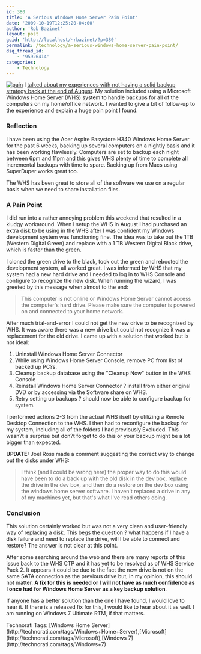 ```yaml
---
id: 380
title: 'A Serious Windows Home Server Pain Point'
date: '2009-10-19T12:25:20-04:00'
author: 'Rob Bazinet'
layout: post
guid: 'http://localhost/~rbazinet/?p=380'
permalink: /technology/a-serious-windows-home-server-pain-point/
dsq_thread_id:
    - '95926414'
categories:
    - Technology
---
```


[![pain](http://accidentaltechnologist.com/files/media/image/WindowsLiveWriter/WindowsHomeServerPainPoint_9B8B/pain_thumb.jpg "pain")](http://accidentaltechnologist.com/files/media/image/WindowsLiveWriter/WindowsHomeServerPainPoint_9B8B/pain_2.jpg) I [talked about my experiences with not having a solid backup strategy back at the end of August](http://accidentaltechnologist.com/technology/when-neglecting-backups-becomes-costly/). My solution included using a Microsoft Windows Home Server (WHS) system to handle backups for all of the computers on my home/office network. I wanted to give a bit of follow-up to the experience and explain a huge pain point I found.

### Reflection

I have been using the Acer Aspire Easystore H340 Windows Home Server for the past 6 weeks, backing up several computers on a nightly basis and it has been working flawlessly. Computers are set to backup each night between 6pm and 11pm and this gives WHS plenty of time to complete all incremental backups with time to spare. Backing up from Macs using SuperDuper works great too.

The WHS has been great to store all of the software we use on a regular basis when we need to share installation files.

### A Pain Point

I did run into a rather annoying problem this weekend that resulted in a kludgy workaround. When I setup the WHS in August I had purchased an extra disk to be using in the WHS after I was confident my Windows development system was functioning fine. The idea was to take out the 1TB (Western Digital Green) and replace with a 1 TB Western Digital Black drive, which is faster than the green.

I cloned the green drive to the black, took out the green and rebooted the development system, all worked great. I was informed by WHS that my system had a new hard drive and I needed to log in to WHS Console and configure to recognize the new disk. When running the wizard, I was greeted by this message when almost to the end:

> This computer is not online or Windows Home Server cannot access the computer's hard drive. Please make sure the computer is powered on and connected to your home network.

After much trial-and-error I could not get the new drive to be recognized by WHS. It was aware there was a new drive but could not recognize it was a replacement for the old drive. I came up with a solution that worked but is not ideal:

1. Uninstall Windows Home Server Connector
2. While using Windows Home Server Console, remove PC from list of backed up PC?s.
3. Cleanup backup database using the "Cleanup Now" button in the WHS Console
4. Reinstall Windows Home Server Connector ? install from either original DVD or by accessing via the Software share on WHS.
5. Retry setting up backups ? should now be able to configure backup for system.
 
I performed actions 2-3 from the actual WHS itself by utilizing a Remote Desktop Connection to the WHS. I then had to reconfigure the backup for my system, including all of the folders I had previously Excluded. This wasn?t a surprise but don?t forget to do this or your backup might be a lot bigger than expected.

**UPDATE:** Joel Ross made a comment suggesting the correct way to change out the disks under WHS:

> I think (and I could be wrong here) the proper way to do this would have been to do a back up with the old disk in the dev box, replace the drive in the dev box, and then do a restore on the dev box using the windows home server software. I haven't replaced a drive in any of my machines yet, but that's what I've read others doing.

### Conclusion

This solution certainly worked but was not a very clean and user-friendly way of replacing a disk. This begs the question ? what happens if I have a disk failure and need to replace the drive, will I be able to connect and restore? The answer is not clear at this point.

After some searching around the web and there are many reports of this issue back to the WHS CTP and it has yet to be resolved as of WHS Service Pack 2. It appears it could be due to the fact the new drive is not on the same SATA connection as the previous drive but, in my opinion, this should not matter. **A fix for this is needed or I will not have as much confidence as I once had for Windows Home Server as a key backup solution**.

If anyone has a better solution than the one I have found, I would love to hear it. If there is a released fix for this, I would like to hear about it as well. I am running on Windows 7 Ultimate RTM, if that matters.

<div class="wlWriterEditableSmartContent" id="scid:0767317B-992E-4b12-91E0-4F059A8CECA8:f7a2c48d-8ec6-4ad3-b6ac-7cdd9cc0d4d5" style="padding-bottom: 0px; margin: 0px; padding-left: 0px; padding-right: 0px; display: inline; float: none; padding-top: 0px">Technorati Tags: [Windows Home Server](http://technorati.com/tags/Windows+Home+Server),[Microsoft](http://technorati.com/tags/Microsoft),[Windows 7](http://technorati.com/tags/Windows+7)</div>